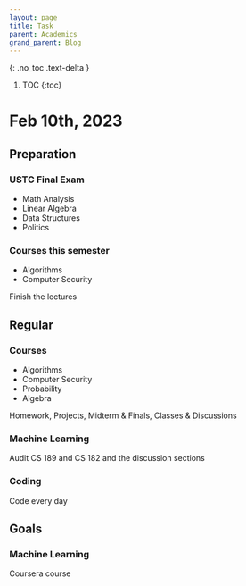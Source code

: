 ```yaml
---
layout: page
title: Task
parent: Academics
grand_parent: Blog
---
```


{: .no_toc .text-delta }

1. TOC
{:toc}

# Feb 10th, 2023
## Preparation

### USTC Final Exam
- Math Analysis
- Linear Algebra
- Data Structures
- Politics

### Courses this semester
- Algorithms
- Computer Security


Finish the lectures

## Regular
### Courses
- Algorithms
- Computer Security 
- Probability
- Algebra

Homework, Projects, Midterm & Finals, Classes & Discussions



### Machine Learning
Audit CS 189 and CS 182 and the discussion sections
### Coding
Code every day

## Goals
### Machine Learning
Coursera course
